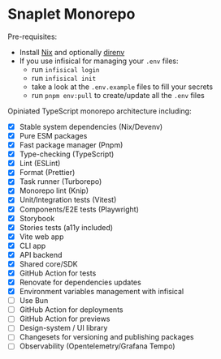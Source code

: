 # Snaplet Monorepo

Pre-requisites:

- Install [Nix](https://github.com/DeterminateSystems/nix-installer#usage) and optionally [direnv](https://github.com/nix-community/nix-direnv#with-nix-profile)
- If you use infisical for managing your `.env` files:
  - run `infisical login`
  - run `infisical init`
  - take a look at the `.env.example` files to fill your secrets
  - run `pnpm env:pull` to create/update all the `.env` files

Opiniated TypeScript monorepo architecture including:

- [x] Stable system dependencies (Nix/Devenv)
- [x] Pure ESM packages
- [x] Fast package manager (Pnpm)
- [x] Type-checking (TypeScript)
- [x] Lint (ESLint)
- [x] Format (Prettier)
- [x] Task runner (Turborepo)
- [x] Monorepo lint (Knip)
- [x] Unit/Integration tests (Vitest)
- [x] Components/E2E tests (Playwright)
- [x] Storybook
- [x] Stories tests (a11y included)
- [x] Vite web app
- [x] CLI app
- [x] API backend
- [x] Shared core/SDK
- [x] GitHub Action for tests
- [x] Renovate for dependencies updates
- [x] Environment variables management with infisical
- [ ] Use Bun
- [ ] GitHub Action for deployments
- [ ] GitHub Action for previews
- [ ] Design-system / UI library
- [ ] Changesets for versioning and publishing packages
- [ ] Observability (Opentelemetry/Grafana Tempo)